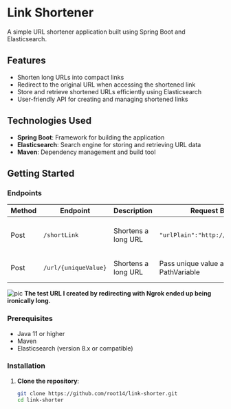 # Link Shortener

A simple URL shortener application built using Spring Boot and Elasticsearch.

## Features

- Shorten long URLs into compact links
- Redirect to the original URL when accessing the shortened link
- Store and retrieve shortened URLs efficiently using Elasticsearch
- User-friendly API for creating and managing shortened links

## Technologies Used

- **Spring Boot**: Framework for building the application
- **Elasticsearch**: Search engine for storing and retrieving URL data
- **Maven**: Dependency management and build tool

## Getting Started

### Endpoints

| Method | Endpoint |Description | Request Body | Response |
| --- | --- | --- | --- | --- |
| Post |```/shortLink```| Shortens a long URL | ``` "urlPlain":"http://google.co12" ``` | Shortened URL with unique value |
| Post |```/url/{uniqueValue}``` | Shortens a long URL | Pass unique value as PathVariable | Redirect to original URL |


![pic](https://github.com/user-attachments/assets/e0ea9a43-e725-4c19-98cf-fd737eac2723)
**The test URL I created by redirecting with Ngrok ended up being ironically long.**


### Prerequisites

- Java 11 or higher
- Maven
- Elasticsearch (version 8.x or compatible)

### Installation

1. **Clone the repository**:

   ```bash
   git clone https://github.com/root14/link-shorter.git
   cd link-shorter

